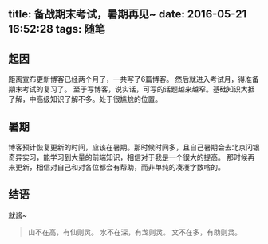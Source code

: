 title: 备战期末考试，暑期再见~
date: 2016-05-21 16:52:28
tags: 随笔
---
## 起因
距离宣布更新博客已经两个月了，一共写了6篇博客。
然后就进入考试月，得准备期末考试的复习了。
至于写博客，说实话，可写的话题越来越窄。基础知识大抵了解，中高级知识了解不多。处于很尴尬的位置。

## 暑期
博客预计恢复更新的时间，应该在暑期。那时候时间多，且自己暑期会去北京闪银奇异实习，能学习到大量的前端知识，相信对于我是一个很大的提高。
那时候再来更新，相信对自己和对各位都会有帮助，而非单纯的凑凑字数啥的。
## 结语
就酱~

> 山不在高，有仙则灵。
水不在深，有龙则灵。
文不在多，有助则灵。